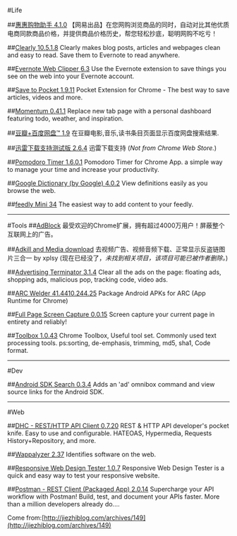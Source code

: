 #Life

##[惠惠购物助手 4.1.0](https://chrome.google.com/webstore/detail/ohjkicjidmohhfcjjlahfppkdblibkkb)
	【网易出品】在您网购浏览商品的同时，自动对比其他优质电商同款商品价格，并提供商品价格历史，帮您轻松抄底，聪明网购不吃亏！

##[Clearly 10.5.1.8](https://chrome.google.com/webstore/detail/iooicodkiihhpojmmeghjclgihfjdjhj)
	Clearly makes blog posts, articles and webpages clean and easy to read. Save them to Evernote to read anywhere.

##[Evernote Web Clipper 6.3](https://chrome.google.com/webstore/detail/pioclpoplcdbaefihamjohnefbikjilc)
	Use the Evernote extension to save things you see on the web into your Evernote account.

##[Save to Pocket 1.9.11](https://chrome.google.com/webstore/detail/niloccemoadcdkdjlinkgdfekeahmflj)
	Pocket Extension for Chrome - The best way to save articles, videos and more.

##[Momentum 0.41.1](https://chrome.google.com/webstore/detail/laookkfknpbbblfpciffpaejjkokdgca)
	Replace new tab page with a personal dashboard featuring todo, weather, and inspiration.


##[豆瓣+百度网盘™ 1.9](https://chrome.google.com/webstore/detail/phnkdkohjfmfbokjogjfbfmcfocfkebk)
	在豆瓣电影,音乐,读书条目页面显示百度网盘搜索结果.

##[迅雷下载支持测试版 2.6.4]()
	迅雷下载支持
(*Not from Chrome Web Store.*)

##[Pomodoro Timer 1.6.0.1](https://chrome.google.com/webstore/detail/hfgjlgjnpkpmnpojkkpfkogapiclopop)
	Pomodoro Timer for Chrome App. a simple way to manage your time and increase your productivity.

##[Google Dictionary (by Google) 4.0.2](https://chrome.google.com/webstore/detail/mgijmajocgfcbeboacabfgobmjgjcoja)
	View definitions easily as you browse the web.

##[feedly Mini 34](https://chrome.google.com/webstore/detail/ndhinffkekpekljifjkkkkkhopnjodja)
	The easiest way to add content to your feedly.

---
#Tools
##[AdBlock](https://chrome.google.com/webstore/detail/adblock/gighmmpiobklfepjocnamgkkbiglidom)
	最受欢迎的Chrome扩展，拥有超过4000万用户！屏蔽整个互联网上的广告。

##[Adkill and Media download](https://chrome.google.com/webstore/detail/oedffmimjmgjhjoipojgfaciinembpni)
	去视频广告、视频音频下载、正常显示反盗链图片三合一 by xplsy
(现在已经没了，*未找到相关项目，该项目可能已被作者删除。*)

##[Advertising Terminator 3.1.4](https://chrome.google.com/webstore/detail/fpdnjdlbdmifoocedhkighhlbchbiikl)
	Clear all the ads on the page: floating ads, shopping ads, malicious pop, tracking code, video ads.
	
	
##[ARC Welder 41.4410.244.25](https://chrome.google.com/webstore/detail/emfinbmielocnlhgmfkkmkngdoccbadn)
	Package Android APKs for ARC (App Runtime for Chrome)


##[Full Page Screen Capture 0.0.15](https://chrome.google.com/webstore/detail/fdpohaocaechififmbbbbbknoalclacl)
	Screen capture your current page in entirety and reliably!


##[Toolbox 1.0.43](https://chrome.google.com/webstore/detail/dckjbbhlbmojeohhjlobfllblcoannge)
	Chrome Toolbox, Useful tool set. Commonly used text processing tools. ps:sorting, de-emphasis, trimming, md5, sha1, Code format.

---
#Dev

##[Android SDK Search 0.3.4](https://chrome.google.com/webstore/detail/hgcbffeicehlpmgmnhnkjbjoldkfhoin)
	Adds an 'ad' omnibox command and view source links for the Android SDK.

---
#Web

##[DHC - REST/HTTP API Client 0.7.20](https://chrome.google.com/webstore/detail/aejoelaoggembcahagimdiliamlcdmfm)
	REST & HTTP API developer's pocket knife. Easy to use and configurable. HATEOAS, Hypermedia, Requests History+Repository, and more.

##[Wappalyzer 2.37](https://wappalyzer.com/)
	Identifies software on the web.


##[Responsive Web Design Tester 1.0.7](https://chrome.google.com/webstore/detail/objclahbaimlfnbjdeobicmmlnbhamkg)
	Responsive Web Design Tester is a quick and easy way to test your responsive website.

##[Postman - REST Client (Packaged App) 2.0.14](https://chrome.google.com/webstore/detail/fhbjgbiflinjbdggehcddcbncdddomop)
	Supercharge your API workflow with Postman! Build, test, and document your APIs faster. More than a million developers already do.…
	
Come from:[http://jiezhiblog.com/archives/149](http://jiezhiblog.com/archives/149)